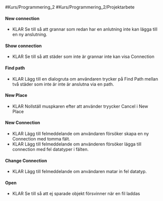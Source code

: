 #Kurs/Programmering_2 #Kurs/Programmering_2/Projektarbete

#### New connection
- KLAR Se till så att grannar som redan har en anlutning inte kan lägga till en ny anslutning.

#### Show connection
- KLAR Se till så att städer som inte är grannar inte kan visa Connection

#### Find path
- KLAR Lägg till en dialogruta om användaren trycker på Find Path mellan två städer som inte är inte är anslutna via en path.

#### New Place
- KLAR Nollställ muspkaren efter att använder tryycker Cancel i New Place

#### New Connection
- KLAR Lägg till felmeddelande om användaren försöker skapa en ny Connection med tomma fält.
- KLAR Lägg till felmeddelande om använderen försöker lägga till connection med fel datatyper i fälten.

#### Change Connection
- KLAR Lägg till felmeddelande om användaren matar in fel datatyp.

#### Open
- KLAR Se till så att ej sparade objekt försvinner när en fil laddas